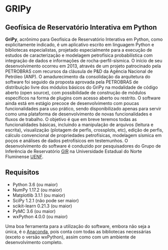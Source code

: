 # GRIPy

## Geofísica de Reservatório Interativa em Python

**GriPy**, acrônimo para Geofísica de Reservatório Interativa em Python, como explicitamente indicado, é um aplicativo escrito em linguagem Python e bibliotecas especialistas, projetado especialmente para a execução de estudos de caracterização e modelagem petrofísica probabilística com integração de dados e informações de rocha-perfil-sísmica.
O início de seu desenvolvimento ocorreu em 2013, através de um projeto patrocinado pela PETROBRAS com recursos da cláusula de P&D da Agência Nacional de Petróleo (ANP). O amadurecimento da consolidação da arquitetura do software foi seguido da proposta aprovada pela PETROBRAS de distribuição livre dos módulos básicos do GriPy na modalidade de código aberto (open source), com possibilidade de construção de módulos específicos na forma de plugins com acesso aberto ou restrito. 
O software ainda está em estágio precoce de desenvolvimento com poucas funcionalidades para uso prático, sendo disponibilizado apenas para servir como uma plataforma de desenvolvimento de novas funcionalidades e fluxos de trabalho. O objetivo é que em breve teremos todas as funcionalidades básicas, incluindo a manipulação de arquivos (leitura e escrita), visualização (plotagem de perfis, crossplots, etc), edição de perfis, cálculo convencional de propriedades petrofísicas, modelagem sísmica em poços e análises de dados petrofísicos em testemunhos.
O desenvolvimento do software é conduzido por pesquisadores do Grupo de Inferência de Reservatório [GIR](http://www.giruenf.net/) na Universidade Estadual do Norte Fluminense [UENF](http://www.uenf.br/).



## Requisitos
* Python 3.6 (ou maior)
* NumPy 1.17.2 (ou maior)
* Matplotlib 3.1.1 (ou maior)
* SciPy 1.2.1 (não pode ser maior)
* scikit-learn 0.21.3 (ou maior)
* PyMC 3.6 (ou maior) 
* wxPython 4.0.0 (ou maior)

Uma boa ferramenta para a utilização do software, embora não seja a única, é o [Anaconda](https://www.continuum.io/downloads), pois conta com todas as bibliotecas necessárias (exceto o versão wxPython), assim como com um ambiente de desenvolvimento completo.

